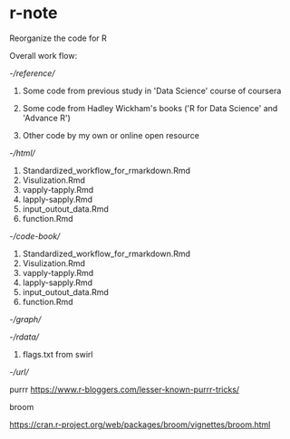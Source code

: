 # r-note

Reorganize the code for R

Overall work flow:

-*/reference/*

1. Some code from previous study in 'Data Science' course of coursera

2. Some code from Hadley Wickham's books ('R for Data Science' and 'Advance R')

3. Other code by my own or online open resource



-*/html/*

1. Standardized_workflow_for_rmarkdown.Rmd
2. Visulization.Rmd
3. vapply-tapply.Rmd
4. lapply-sapply.Rmd
5. input_outout_data.Rmd
6. function.Rmd

-*/code-book/*

1. Standardized_workflow_for_rmarkdown.Rmd
2. Visulization.Rmd
3. vapply-tapply.Rmd
4. lapply-sapply.Rmd
5. input_outout_data.Rmd
6. function.Rmd


-*/graph/*


-*/rdata/*

1. flags.txt from swirl

-*/url/*

purrr
https://www.r-bloggers.com/lesser-known-purrr-tricks/

broom

https://cran.r-project.org/web/packages/broom/vignettes/broom.html
